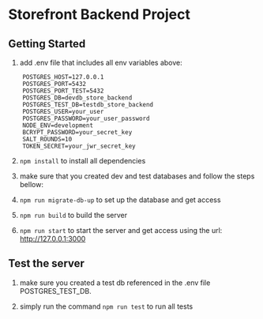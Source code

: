 # Storefront Backend Project

## Getting Started

1. add .env file that includes all env variables above:

```
    POSTGRES_HOST=127.0.0.1
    POSTGRES_PORT=5432
    POSTGRES_PORT_TEST=5432
    POSTGRES_DB=devdb_store_backend
    POSTGRES_TEST_DB=testdb_store_backend
    POSTGRES_USER=your_user
    POSTGRES_PASSWORD=your_user_password
    NODE_ENV=development
    BCRYPT_PASSWORD=your_secret_key
    SALT_ROUNDS=10
    TOKEN_SECRET=your_jwr_secret_key
```

2. `npm install` to install all dependencies
3. make sure that you created dev and test databases and follow the steps bellow:
4. `npm run migrate-db-up` to set up the database and get access
5. `npm run build` to build the server

6. `npm run start` to start the server and get access using the url: http://127.0.0.1:3000

## Test the server

1. make sure you created a test db referenced in the .env file POSTGRES_TEST_DB.

2. simply run the command `npm run test` to run all tests
